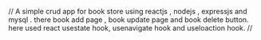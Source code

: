//
A simple crud app for book store using reactjs , nodejs , expressjs and mysql .
there book add page , book update page and book delete button.
here used react usestate hook, usenavigate hook and useloaction hook.
//
